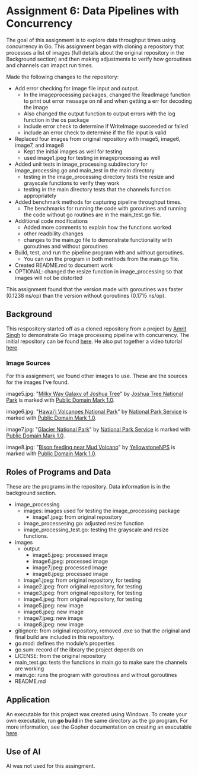 # Assignment 6: Data Pipelines with Concurrency

The goal of this assignment is to explore data throughput times using concurrency in Go. This assignment began with cloning a repository that processes a list of images (full details about the original repository in the Background section) and then making adjustments to verify how goroutines and channels can imapct run times.

Made the following changes to the repository:
- Add error checking for image file input and output.
    - In the imageprocessing packages, changed the ReadImage function to print out error message on nil and when getting a err for decoding the image
    - Also changed the output function to output errors with the log function in the os package
    - include error check to determine if WriteImage succeeded or failed
    - include an error check to determine if the file input is valid
- Replaced four images from original repository with image5, image6, image7, and image8
    - Kept the initial images as well for testing
    - used image1.jpeg for testing in imageprocessing as well
- Added unit tests in image_processing subdirectory for image_processing.go and main_test in the main directory
    - testing in the image_processing directory tests the resize and grayscale functions to verify they work
    - testing in the main directory tests that the channels function appropriately
- Added benchmark methods for capturing pipeline throughput times.
    - The benchmarks for running the code with goroutines and running the code without go routines are in the main_test.go file.
- Additional code modifications
    - Added more comments to explain how the functions worked
    - other readbility changes
    - changes to the main.go file to demonstrate functionality with goroutines and without goroutines
- Build, test, and run the pipeline program with and without goroutines.
    - You can run the program in both methods from the main.go file.
- Created README.md to document work
- OPTIONAL: changed the resize function in image_processing so that images will not be distorted

This assignment found that the version made with goroutines was faster (0.1238 ns/op) than the version without goroutines (0.1715 ns/op). 

## Background
This respository started off as a cloned repository from a project by [Amrit Singh](https://www.codeheim.io/) to demonstrate Go image processing pipeline with concurrency. The initial repository can be found [here](https://github.com/code-heim/go_21_goroutines_pipeline). He also put together a video tutorial [here](https://www.youtube.com/watch?v=8Rn8yOQH62k).

### Image Sources
For this assignment, we found other images to use. These are the sources for the images I've found.

image5.jpg: "[Milky Way Galaxy of Joshua Tree](https://www.flickr.com/photos/115357548@N08/18202006112)" by [Joshua Tree National Park](https://www.flickr.com/photos/115357548@N08) is marked with [Public Domain Mark 1.0](https://creativecommons.org/publicdomain/mark/1.0/?ref=openverse).

image6.jpg: "[Hawai‘i Volcanoes National Park](https://www.flickr.com/photos/42600860@N02/32852214577)" by [National Park Service](https://www.flickr.com/photos/42600860@N02) is marked with [Public Domain Mark 1.0](https://creativecommons.org/publicdomain/mark/1.0/?ref=openverse).

image7.jpg: "[Glacier National Park](https://www.flickr.com/photos/42600860@N02/51971764978)" by [National Park Service](https://www.flickr.com/photos/42600860@N02) is marked with [Public Domain Mark 1.0](https://creativecommons.org/publicdomain/mark/1.0/?ref=openverse).

image8.jpg: "[Bison feeding near Mud Volcano](https://www.flickr.com/photos/80223459@N05/51916511191)" by [YellowstoneNPS](https://www.flickr.com/photos/80223459@N05) is marked with [Public Domain Mark 1.0](https://creativecommons.org/publicdomain/mark/1.0/?ref=openverse).

## Roles of Programs and Data
These are the programs in the repository. Data information is in the background section.

- image_processing
    - images: images used for testing the image_processing package
        - image1.jpeg: from original repository
    - image_processesing.go: adjusted resize function
    - image_processing_test.go: testing the grayscale and resize functions. 
- images
    - output
        - image5.jpeg: processed image
        - image6.jpeg: processed image
        - image7.jpeg: processed image
        - image8.jpeg: processed image
    - image1.jpeg: from original repository, for testing
    - image2.jpeg: from original repository, for testing
    - image3.jpeg: from original repository, for testing
    - image4.jpeg: from original repository, for testing
    - image5.jpeg: new image
    - image6.jpeg: new image
    - image7.jpeg: new image
    - image8.jpeg: new image
- gitignore: from original repository, removed .exe so that the original and final build are included in this repository.
- go.mod: defines the module's properties
- go.sum: record of the library the project depends on
- LICENSE: from the original repository
- main_test.go: tests the functions in main.go to make sure the channels are working
- main.go: runs the program with goroutines and without goroutines
- README.md


## Application
An executable for this project was created using Windows. To create your own executable, run **go build** in the same directory as the go program. For more information, see the Gopher documentation on creating an executable [here](https://go.dev/doc/tutorial/compile-install).

## Use of AI
AI was not used for this assingment.

